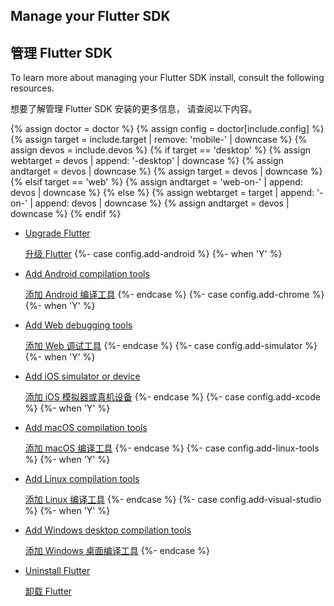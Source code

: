 ## Manage your Flutter SDK

## 管理 Flutter SDK

To learn more about managing your Flutter SDK install,
consult the following resources.

想要了解管理 Flutter SDK 安装的更多信息，
请查阅以下内容。

{% assign doctor = doctor %}
{% assign config = doctor[include.config] %}
{% assign target = include.target | remove: 'mobile-' | downcase %}
{% assign devos = include.devos %}
{% if target == 'desktop' %}
  {% assign webtarget = devos | append: '-desktop' | downcase %}
  {% assign andtarget = devos | downcase %}
  {% assign target = devos | downcase %}
{% elsif target == 'web' %}
  {% assign andtarget = 'web-on-' | append: devos | downcase %}
{% else %}
  {% assign webtarget = target | append: '-on-' | append: devos | downcase %}
  {% assign andtarget = devos | downcase %}
{% endif %}

* [Upgrade Flutter][upgrade]

  [升级 Flutter][upgrade]
{%- case config.add-android %}
{%- when 'Y' %}
* [Add Android compilation tools](/platform-integration/android/install-android/install-android-from-{{andtarget}})

  [添加 Android 编译工具](/platform-integration/android/install-android/install-android-from-{{andtarget}})
{%- endcase %}
{%- case config.add-chrome %}
{%- when 'Y' %}
* [Add Web debugging
  tools](/platform-integration/web/install-web/install-web-from-{{webtarget}})

  [添加 Web 调试工具](/platform-integration/web/install-web/install-web-from-{{webtarget}})
{%- endcase %}
{%- case config.add-simulator %}
{%- when 'Y' %}
* [Add iOS simulator or device](/platform-integration/ios/install-ios/install-ios-from-{{target}})

  [添加 iOS 模拟器或真机设备](/platform-integration/ios/install-ios/install-ios-from-{{target}})
{%- endcase %}
{%- case config.add-xcode %}
{%- when 'Y' %}
* [Add macOS compilation tools](/platform-integration/macos/install-macos/install-macos-from-{{target}})

  [添加 macOS 编译工具](/platform-integration/macos/install-macos/install-macos-from-{{target}})
{%- endcase %}
{%- case config.add-linux-tools %}
{%- when 'Y' %}
* [Add Linux compilation tools](/platform-integration/linux/install-linux/install-linux-from-{{target}})

  [添加 Linux 编译工具](/platform-integration/linux/install-linux/install-linux-from-{{target}})
{%- endcase %}
{%- case config.add-visual-studio %}
{%- when 'Y' %}
* [Add Windows desktop compilation tools](/platform-integration/windows/install-windows/install-windows-from-{{target}})

  [添加 Windows 桌面编译工具](/platform-integration/windows/install-windows/install-windows-from-{{target}})
{%- endcase %}
* [Uninstall Flutter][uninstall]

  [卸载 Flutter][uninstall]

[upgrade]: /release/upgrade
[uninstall]: /get-started/uninstall?tab={{devos}}

